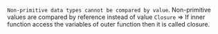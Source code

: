 `Non-primitive data types cannot be compared by value`.
 Non-primitive values are compared by reference instead of value 
 `Closure` => If inner function access the variables of outer function then it is called closure.
